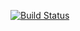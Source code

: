 [![Build Status](https://travis-ci.org/Soundaryasakthi/eventmanagement.svg?branch=master)](https://travis-ci.org/Soundaryasakthi/eventmanagement)

